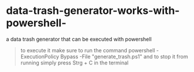 # data-trash-generator-works-with-powershell-
a data trash generator that can be executed with powershell

>to execute it make sure to run the command powershell -ExecutionPolicy Bypass -File "generate_trash.ps1"
>and to stop it from running simply press Strg + C in the terminal
